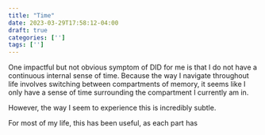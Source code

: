 ```yaml
---
title: "Time"
date: 2023-03-29T17:58:12-04:00
draft: true
categories: ['']
tags: ['']
---
```


One impactful but not obvious symptom of DID for me is that I do not have a continuous internal sense of time. Because the way I navigate throughout life involves switching between compartments of memory, it seems like I only have a sense of time surrounding the compartment I currently am in. 

However, the way I seem to experience this is incredibly subtle.

For most of my life, this has been useful, as each part has 

<!--
it allows me to only be aware of the activities current environment that I am in. 
-->
